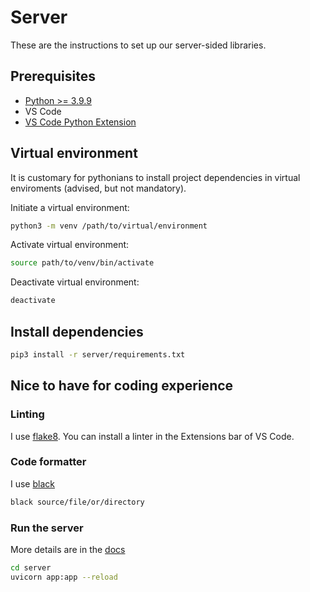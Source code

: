 # Server

These are the instructions to set up our server-sided libraries.

## Prerequisites
- [Python >= 3.9.9](https://code.visualstudio.com/docs/python/python-tutorial)
- VS Code
- [VS Code Python Extension](https://marketplace.visualstudio.com/items?itemName=ms-python.python)

## Virtual environment

It is customary for pythonians to install project dependencies in virtual enviroments (advised, but not mandatory). 

Initiate a virtual environment:
```sh
python3 -m venv /path/to/virtual/environment
```

Activate virtual environment:
```sh
source path/to/venv/bin/activate
```

Deactivate virtual environment:
```sh
deactivate
```

## Install dependencies

```sh
pip3 install -r server/requirements.txt
```

## Nice to have for coding experience

### Linting
I use [flake8](https://code.visualstudio.com/docs/python/linting#_choose-a-linter).
You can install a linter in the Extensions bar of VS Code.

### Code formatter
I use [black](https://pypi.org/project/black/)

```sh
black source/file/or/directory
```
### Run the server
More details are in the [docs](https://fastapi.tiangolo.com/tutorial/first-steps/)
```sh
cd server
uvicorn app:app --reload
```
